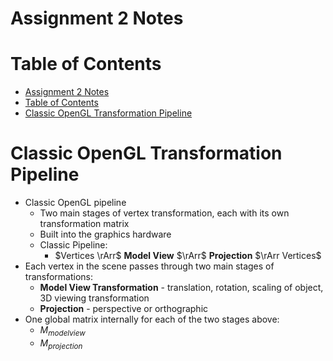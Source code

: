 # Assignment 2 Notes

# Table of Contents


<!-- @import "[TOC]" {cmd="toc" depthFrom=1 depthTo=6 orderedList=false} -->

<!-- code_chunk_output -->

- [Assignment 2 Notes](#assignment-2-notes)
- [Table of Contents](#table-of-contents)
- [Classic OpenGL Transformation Pipeline](#classic-opengl-transformation-pipeline)

<!-- /code_chunk_output -->

# Classic OpenGL Transformation Pipeline

- Classic OpenGL pipeline
  - Two main stages of vertex transformation, each with its own transformation matrix
  - Built into the graphics hardware
  - Classic Pipeline:
    - $Vertices \rArr$ **Model View** $\rArr$ **Projection** $\rArr Vertices$
- Each vertex in the scene passes through two main stages of transformations:
  - **Model View Transformation** - translation, rotation, scaling of object, 3D viewing transformation
  - **Projection** - perspective or orthographic
- One global matrix internally for each of the two stages above:
  - $M_{modelview}$
  - $M_{projection}$

















